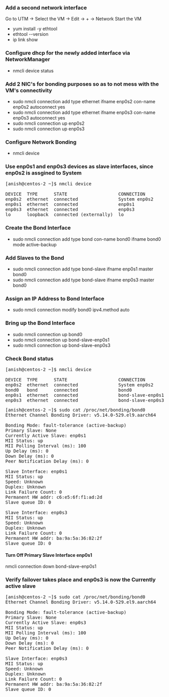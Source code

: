 ### Add a second network interface

Go to UTM -> Select the VM -> Edit -> + -> Network
Start the VM

- yum install -y ethtool
- ethtool --version
- ip link show

### Configure dhcp for the newly added interface via NetworkManager

- nmcli device status

###  Add 2 NIC's for bonding purposes so as to not mess with the VM's connectivity
- sudo nmcli connection add type ethernet ifname enp0s2 con-name enp0s2 autoconnect yes
- sudo nmcli connection add type ethernet ifname enp0s3 con-name enp0s3 autoconnect yes
- sudo nmcli connection up enp0s2
- sudo nmcli connection up enp0s3

### Configure Network Bonding

- nmcli device

### Use enp0s1 and enp0s3 devices as slave interfaces, since enp0s2 is assgined to System

<pre>
[anish@centos-2 ~]$ nmcli device

DEVICE  TYPE      STATE                   CONNECTION    
enp0s2  ethernet  connected               System enp0s2 
enp0s1  ethernet  connected               enp0s1        
enp0s3  ethernet  connected               enp0s3        
lo      loopback  connected (externally)  lo            
</pre>

### Create the Bond Interface
- sudo nmcli connection add type bond con-name bond0 ifname bond0 mode active-backup

### Add Slaves to the Bond
- sudo nmcli connection add type bond-slave ifname enp0s1 master bond0
- sudo nmcli connection add type bond-slave ifname enp0s3 master bond0

### Assign an IP Address to Bond Interface
- sudo nmcli connection modify bond0 ipv4.method auto

### Bring up the Bond Interface

- sudo nmcli connection up bond0
- sudo nmcli connection up bond-slave-enp0s1
- sudo nmcli connection up bond-slave-enp0s3

### Check Bond status

<pre>
[anish@centos-2 ~]$ nmcli device

DEVICE  TYPE      STATE                   CONNECTION        
enp0s2  ethernet  connected               System enp0s2     
bond0   bond      connected               bond0             
enp0s1  ethernet  connected               bond-slave-enp0s1 
enp0s3  ethernet  connected               bond-slave-enp0s3 
</pre>

<pre>
[anish@centos-2 ~]$ sudo cat /proc/net/bonding/bond0 
Ethernet Channel Bonding Driver: v5.14.0-529.el9.aarch64

Bonding Mode: fault-tolerance (active-backup)
Primary Slave: None
Currently Active Slave: enp0s1
MII Status: up
MII Polling Interval (ms): 100
Up Delay (ms): 0
Down Delay (ms): 0
Peer Notification Delay (ms): 0

Slave Interface: enp0s1
MII Status: up
Speed: Unknown
Duplex: Unknown
Link Failure Count: 0
Permanent HW addr: c6:e5:6f:f1:ad:2d
Slave queue ID: 0

Slave Interface: enp0s3
MII Status: up
Speed: Unknown
Duplex: Unknown
Link Failure Count: 0
Permanent HW addr: ba:9a:5a:36:82:2f
Slave queue ID: 0
</pre>

#### Turn Off Primary Slave Interface enp0s1

nmcli connection down bond-slave-enp0s1

### Verify failover takes place and enp0s3 is now the Currently active slave

<pre>
[anish@centos-2 ~]$ sudo cat /proc/net/bonding/bond0 
Ethernet Channel Bonding Driver: v5.14.0-529.el9.aarch64

Bonding Mode: fault-tolerance (active-backup)
Primary Slave: None
Currently Active Slave: enp0s3
MII Status: up
MII Polling Interval (ms): 100
Up Delay (ms): 0
Down Delay (ms): 0
Peer Notification Delay (ms): 0

Slave Interface: enp0s3
MII Status: up
Speed: Unknown
Duplex: Unknown
Link Failure Count: 0
Permanent HW addr: ba:9a:5a:36:82:2f
Slave queue ID: 0
</pre>
